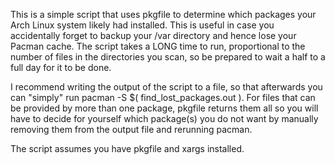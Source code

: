 This is a simple script that uses pkgfile to determine which packages your Arch
Linux system likely had installed. This is useful in case you accidentally
forget to backup your /var directory and hence lose your Pacman cache.
The script takes a LONG time to run, proportional to the number of files in the
directories you scan, so be prepared to wait a half to a full day for it to be
done. 

I recommend writing the output of the script to a file, so that afterwards you
can "simply" run pacman -S $( find_lost_packages.out ). For files that can be
provided by more than one package, pkgfile returns them all so you will have to
decide for yourself which package(s) you do not want by manually removing them
from the output file and rerunning pacman.

The script assumes you have pkgfile and xargs installed.
